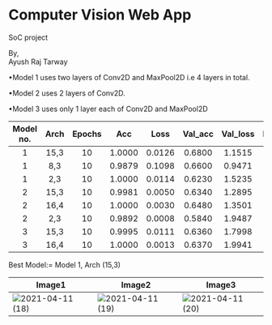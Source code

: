 # Computer Vision Web App
 SoC project 

By, </br>
Ayush Raj Tarway

 
•Model 1 uses two layers of Conv2D and MaxPool2D i.e 4 layers in total.

•Model 2 uses 2 layers of Conv2D.

•Model 3 uses only 1 layer each of Conv2D and MaxPool2D
 
|Model no.| Arch |Epochs|  Acc  | Loss | Val_acc | Val_loss |Image1|Image2|Image3|
|:-------:|:----:|:----:|:-----:|:----:|:-------:|:--------:|:----:|:----:|:----:|
|   1     | 15,3 | 10   |1.0000 |0.0126 |0.6800 |1.1515  | 1|1|1|
|   1     | 8,3  | 10   |0.9879 |0.1098 |0.6600 |0.9471  |1|0|1|
|   1     | 2,3  | 10   |1.0000 |0.0114 |0.6230 |1.5235  |1|0|0|
|   2     | 15,3 | 10   |0.9981 |0.0050 |0.6340 |1.2895  |1|0|0| 
|   2     | 16,4 | 10   |1.0000 |0.0030 |0.6480 |1.3501  |1|0|0|
|   2     | 2,3  | 10   |0.9892 |0.0008 |0.5840 |1.9487  |1|0|1|
|   3     | 15,3 | 10   |0.9995 |0.0111 |0.6360 |1.7998  |1|0|0|
|   3     | 16,4 | 10   |1.0000 |0.0013 |0.6370 |1.9941  |1|0|0|

Best Model:=
Model 1, Arch (15,3)

|Image1|Image2|Image3|
| ---- | ---- | ---- |
| ![2021-04-11 (18)](https://user-images.githubusercontent.com/80119090/114308958-2b624600-9b03-11eb-92c6-1463b2bda341.png) | ![2021-04-11 (19)](https://user-images.githubusercontent.com/80119090/114308961-3321ea80-9b03-11eb-83b8-89fca2a92b44.png)  | ![2021-04-11 (20)](https://user-images.githubusercontent.com/80119090/114309046-79774980-9b03-11eb-9e49-ece4d7ba1ab9.png) |
